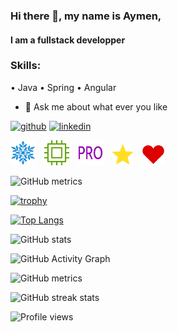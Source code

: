### Hi there 👋, my name is Aymen,
#### I am a fullstack developper 

### Skills: 
  • Java
  • Spring 
  • Angular

- 💬 Ask me about what ever you like  


[<img src='https://cdn.jsdelivr.net/npm/simple-icons@3.0.1/icons/github.svg' alt='github' height='40'>](https://github.com/ElarbiMohamedAymen)  [<img src='https://cdn.jsdelivr.net/npm/simple-icons@3.0.1/icons/linkedin.svg' alt='linkedin' height='40'>](https://www.linkedin.com/in/mohamed-aymen-elarbi/)

<a href='https://archiveprogram.github.com/'><img src='https://raw.githubusercontent.com/acervenky/animated-github-badges/master/assets/acbadge.gif' width='40' height='40'></a> <a href='https://docs.github.com/en/developers'><img src='https://raw.githubusercontent.com/acervenky/animated-github-badges/master/assets/devbadge.gif' width='40' height='40'></a> <a href='https://github.com/pricing'><img src='https://raw.githubusercontent.com/acervenky/animated-github-badges/master/assets/pro.gif' width='40' height='40'></a> <a href='https://stars.github.com/'><img src='https://raw.githubusercontent.com/acervenky/animated-github-badges/master/assets/starbadge.gif' width='35' height='35'></a> <a href='https://docs.github.com/en/github/supporting-the-open-source-community-with-github-sponsors'><img src='https://raw.githubusercontent.com/acervenky/animated-github-badges/master/assets/sponsorbadge.gif' width='35' height='35'></a> 

![GitHub metrics](https://metrics.lecoq.io/ElarbiMohamedAymen)  

[![trophy](https://github-profile-trophy.vercel.app/?username=ElarbiMohamedAymen)](https://github.com/ryo-ma/github-profile-trophy)

[![Top Langs](https://github-readme-stats.vercel.app/api/top-langs/?username=ElarbiMohamedAymen)](https://github.com/anuraghazra/github-readme-stats)

![GitHub stats](https://github-readme-stats.vercel.app/api?username=ElarbiMohamedAymen&show_icons=true&count_private=true)  

![GitHub Activity Graph](https://activity-graph.herokuapp.com/graph?username=ElarbiMohamedAymen)  

![GitHub metrics](https://metrics.lecoq.io/ElarbiMohamedAymen)  


![GitHub streak stats](https://github-readme-streak-stats.herokuapp.com/?user=ElarbiMohamedAymen)  

![Profile views](https://gpvc.arturio.dev/ElarbiMohamedAymen)  
